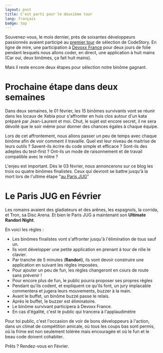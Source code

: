 ```yaml
---
layout: post
title: C'est parti pour le deuxième tour
lang: français
badge: top
---
```


Souvenez-vous, le mois dernier, près de soixantes développeurs passionnés avaient participé au [premier tour](/2011/12/22/bravo.html) de sélection de CodeStory. En ligne de mire, une participation à [Devoxx France](http://www.devoxx.fr/display/FR12/Accueil) pour deux jours de folie pendant lesquels nous allons coder, en direct, une application à huit mains (Car oui, deux binômes, ça fait huit mains).

Mais il reste encore deux étapes pour sélection notre binôme gagnant.

Prochaine étape dans deux semaines
==================================

Dans deux semaines, le 01 février, les 15 binômes survivants vont se réunir dans les locaux de Xebia pour s'affronter en huis clos autour d'un kata préparé par Jean-Laurent et moi. Chut, le sujet est encore secret, il ne sera dévoilé que le soir même pour donner des chances égales à chaque équipe.

Lors de cet affrontement, nous allons passer un peu de temps avec chaque binôme afin de voir comment il travaille. Quel est leur niveau de maitrise de leurs outils ? Savent-ils écrire du code simple et efficace ? Sont-ils des adeptes du test-first ? Ont-ils un mode de raisonnement et de travail compatible avec le nôtre ?

L'enjeu est important. Dès le 03 février, nous annoncerons sur ce blog les trois ou quatre binômes finalistes. Ceux qui devront se battre jusqu'à la mort lors de l'ultime étape "[au Paris JUG](http://www.parisjug.org/xwiki/bin/view/Meeting/20120214)"

Le Paris JUG en Février
=======================

Les romains avaient des gladiateurs et des arênes, les espagnols, la corrida, et Tron, sa Disc Arena. Et bien le Paris JUG a maintenant son **Ultimate Randori Night**.

En voici les règles :

 * Les binômes finalistes vont s'affronter jusqu'à l'élimination de tous sauf un.
 * Ils vont développer une petite application en prenant à tour de rôle le clavier.
 * Par tranche de 5 minutes (**Randori**), ils vont devoir construire une application en suivant les règles imposées.
 * Pour ajouter un peu de fun, les règles changeront en cours de route sans prévenir !
 * Pour encore plus de fun, le public pourra proposer ses propres règles
 * Pendant qu'ils codent, et expliquent ce qu'ils font, un jury implacable commentera et jugera leurs mouvements, buzzer à la main.
 * Avant le buffet, un binôme buzzé passe le relais.
 * Après le buffet, le buzzer est éliminatoire.
 * Le binôme survivant participera à Devoxx France.
 * En cas d'égalité, c'est le public qui trancera à l'applaudimètre

Pour toi public, c'est l'occasion de voir de bons développeurs à l'action, dans un climat de compétition amicale, où tous les coups bas sont permis, où la frime est non seulement tolérée mais encouragée et où le fun et le beau code doivent cohabiter.

Prêts ? Rendez-vous en Février.